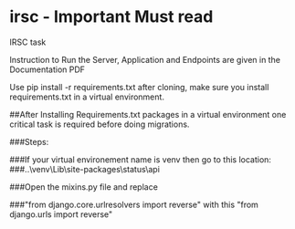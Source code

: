 # irsc - Important Must read
IRSC task

Instruction to Run the Server, Application and Endpoints are given in the Documentation PDF

Use pip install -r requirements.txt after cloning, make sure you install requirements.txt in a virtual environment.

##After Installing Requirements.txt packages in a virtual environment one critical task is required before doing migrations.

###Steps:

  ###If your virtual environement name is venv then go to this location:
  ###..\venv\Lib\site-packages\status\api
  
  ###Open the mixins.py file and replace 
  
  ###"from django.core.urlresolvers import reverse" with this "from django.urls import reverse"
  
  
